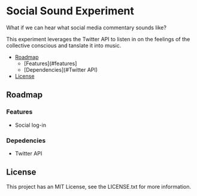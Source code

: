 # Social Sound Experiment

What if we can hear what social media commentary sounds like?

This experiment leverages the Twitter API to listen in on the feelings of the collective conscious and tanslate it into music.

<!-- toc -->

* [Roadmap](#roadmap)
  * [Features](#features]
  * [Dependencies](#Twitter API)
* [License](#license)

<!-- toc stop -->

## Roadmap

### Features
* Social log-in

### Depedencies
* Twitter API

## License
This project has an MIT License, see the LICENSE.txt for more information.

